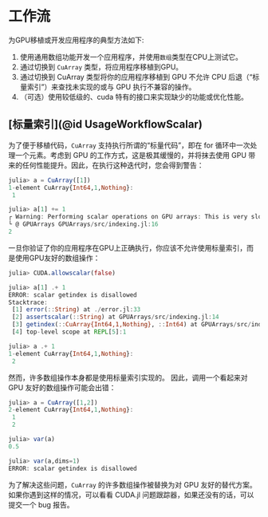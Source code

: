 # 工作流

为GPU移植或开发应用程序的典型方法如下:

1. 使用通用数组功能开发一个应用程序，并使用`数组`类型在CPU上测试它。
2. 通过切换到 `CuArray` 类型，将应用程序移植到GPU。
3. 通过切换到 CuArray 类型将你的应用程序移植到 GPU 不允许 CPU 后退（“标量索引”）来查找未实现的或与 GPU 执行不兼容的操作。
4. （可选）使用较低级的、cuda 特有的接口来实现缺少的功能或优化性能。


## [标量索引](@id UsageWorkflowScalar)

为了便于移植代码，`CuArray` 支持执行所谓的“标量代码”，即在 for 循环中一次处理一个元素。考虑到 GPU 的工作方式，这是极其缓慢的，并将抹去使用 GPU 带来的任何性能提升。因此，在执行这种迭代时，您会得到警告：

```julia
julia> a = CuArray([1])
1-element CuArray{Int64,1,Nothing}:
 1

julia> a[1] += 1
┌ Warning: Performing scalar operations on GPU arrays: This is very slow, consider disallowing these operations with `allowscalar(false)`
└ @ GPUArrays GPUArrays/src/indexing.jl:16
2
```

一旦你验证了你的应用程序在GPU上正确执行，你应该不允许使用标量索引，而是使用GPU友好的数组操作：

```julia
julia> CUDA.allowscalar(false)

julia> a[1] .+ 1
ERROR: scalar getindex is disallowed
Stacktrace:
 [1] error(::String) at ./error.jl:33
 [2] assertscalar(::String) at GPUArrays/src/indexing.jl:14
 [3] getindex(::CuArray{Int64,1,Nothing}, ::Int64) at GPUArrays/src/indexing.jl:54
 [4] top-level scope at REPL[5]:1

julia> a .+ 1
1-element CuArray{Int64,1,Nothing}:
 2
```

然而，许多数组操作本身都是使用标量索引实现的。
因此，调用一个看起来对 GPU 友好的数组操作可能会出错：

```julia
julia> a = CuArray([1,2])
2-element CuArray{Int64,1,Nothing}:
 1
 2

julia> var(a)
0.5

julia> var(a,dims=1)
ERROR: scalar getindex is disallowed
```

为了解决这些问题，`CuArray` 的许多数组操作被替换为对 GPU 友好的替代方案。如果你遇到这样的情况，可以看看 CUDA.jl 问题跟踪器，如果还没有的话，可以提交一个 bug 报告。

